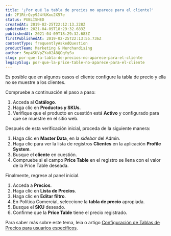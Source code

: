 ```yaml
---
title: '¿Por qué la tabla de precios no aparece para el cliente?'
id: 2F1RtrQzy9J4fUKxu2X57e
status: PUBLISHED
createdAt: 2019-02-25T22:12:13.228Z
updatedAt: 2021-04-09T18:29:32.683Z
publishedAt: 2021-04-09T18:29:32.683Z
firstPublishedAt: 2019-02-25T22:13:55.736Z
contentType: frequentlyAskedQuestion
productTeam: Marketing & Merchandising
author: 5mp4SUVpZYa02A8QOqYySu
slug: por-que-la-tabla-de-precios-no-aparece-para-el-cliente
legacySlug: por-que-la-price-table-no-aparece-para-el-cliente
---
```


Es posible que en algunos casos el cliente configure la tabla de precio y ella no se muestre a los clientes.

Compruebe a continuación el paso a paso:
1. Acceda al __Catálogo__.
2. Haga clic en __Productos y SKUs__.
3. Verifique que el producto en cuestión está __Activo__ y configurado para que se muestre en el sitio web.

Después de esta verificación inicial, proceda de la siguiente manera:
1. Haga clic en __Master Data__, en la _sidebar_ del Admin.
3. Haga clic para ver la lista de registros __Clientes__ en la aplicación __Profile System__.
4. Busque el __cliente__ en cuestión.
5. Compruebe si el campo __Price Table__ en el registro se llena con el valor de la Price Table deseada.

Finalmente, regrese al panel inicial.
1. Acceda a __Precios__.
2. Haga clic en __Lista de Precios__.
3. Haga clic en __Editar filtro__.
4. En Política Comercial, seleccione la __tabla de precio__ apropiada.
5. Busque el __SKU__ deseado.
6. Confirme que la __Price Table__ tiene el precio registrado.

Para saber más sobre este tema, leia o artigo [Configuración de Tablas de Precios para usuarios específicos](https://help.vtex.com/es/tutorial/configuracion-de-tablas-de-precios-para-usuarios-especificos-con-session--5S9oDOMHNmY4K0kAewAiWY).
